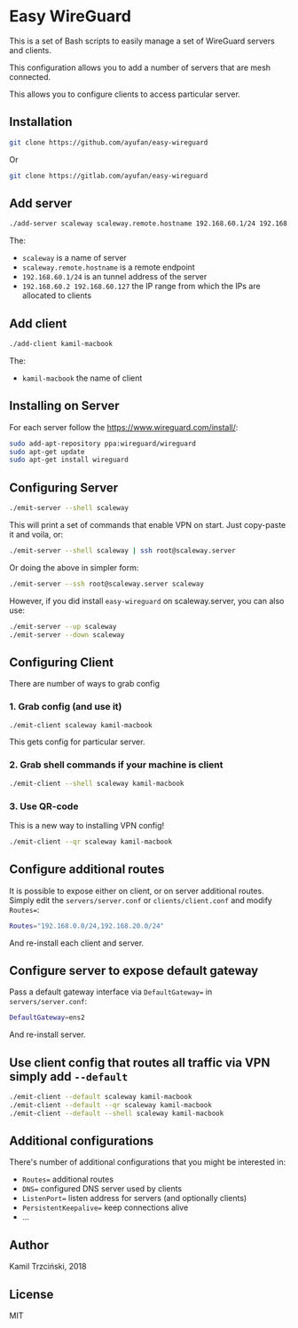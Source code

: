 # Easy WireGuard

This is a set of Bash scripts to easily manage a set of WireGuard servers and clients.

This configuration allows you to add a number of servers that are mesh connected.

This allows you to configure clients to access particular server.

## Installation

```bash
git clone https://github.com/ayufan/easy-wireguard
```

Or

```bash
git clone https://gitlab.com/ayufan/easy-wireguard
```

## Add server

```bash
./add-server scaleway scaleway.remote.hostname 192.168.60.1/24 192.168.60.2 192.168.60.127
```

The:

- `scaleway` is a name of server
- `scaleway.remote.hostname` is a remote endpoint
- `192.168.60.1/24` is an tunnel address of the server
- `192.168.60.2 192.168.60.127` the IP range from which the IPs are allocated to clients

## Add client

```bash
./add-client kamil-macbook
```

The:

- `kamil-macbook` the name of client

## Installing on Server

For each server follow the https://www.wireguard.com/install/:

```bash
sudo add-apt-repository ppa:wireguard/wireguard
sudo apt-get update
sudo apt-get install wireguard
```

## Configuring Server

```bash
./emit-server --shell scaleway
```

This will print a set of commands that enable VPN on start.
Just copy-paste it and voila, or:

```bash
./emit-server --shell scaleway | ssh root@scaleway.server
```

Or doing the above in simpler form:

```bash
./emit-server --ssh root@scaleway.server scaleway
```

However, if you did install `easy-wireguard` on scaleway.server, you can also use:

```bash
./emit-server --up scaleway
./emit-server --down scaleway
```

## Configuring Client

There are number of ways to grab config

### 1. Grab config (and use it)

```bash
./emit-client scaleway kamil-macbook
```

This gets config for particular server.

### 2. Grab shell commands if your machine is client

```bash
./emit-client --shell scaleway kamil-macbook
```

### 3. Use QR-code

This is a new way to installing VPN config!

```bash
./emit-client --qr scaleway kamil-macbook
```

## Configure additional routes

It is possible to expose either on client, or on server additional routes.
Simply edit the `servers/server.conf` or `clients/client.conf` and modify `Routes=`:

```bash
Routes="192.168.0.0/24,192.168.20.0/24"
```

And re-install each client and server.

## Configure server to expose default gateway

Pass a default gateway interface via `DefaultGateway=` in `servers/server.conf`:

```bash
DefaultGateway=ens2
```

And re-install server.

## Use client config that routes all traffic via VPN simply add `--default`

```bash
./emit-client --default scaleway kamil-macbook
./emit-client --default --qr scaleway kamil-macbook
./emit-client --default --shell scaleway kamil-macbook
```

## Additional configurations

There's number of additional configurations that you might be interested in:

- `Routes=` additional routes
- `DNS=` configured DNS server used by clients
- `ListenPort=` listen address for servers (and optionally clients)
- `PersistentKeepalive=` keep connections alive
- ...

## Author

Kamil Trzciński, 2018

## License

MIT

